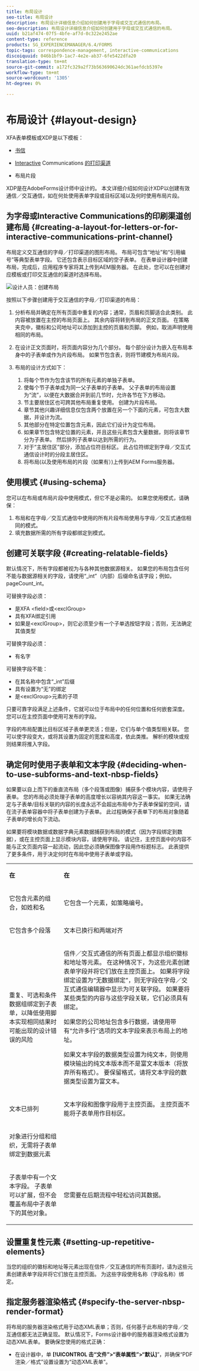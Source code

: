 ```yaml
---
title: 布局设计
seo-title: 布局设计
description: 布局设计详细信息介绍如何创建用于字母或交互式通信的布局。
seo-description: 布局设计详细信息介绍如何创建用于字母或交互式通信的布局。
uuid: b21af474-07f5-4bfe-af7d-0c322e2452ae
content-type: reference
products: SG_EXPERIENCEMANAGER/6.4/FORMS
topic-tags: correspondence-management, interactive-communications
discoiquuid: 046b1bf9-1ac7-4e2e-ab37-6fe5422dfa20
translation-type: tm+mt
source-git-commit: a172fc329a2f73b563690624dc361aefdcb5397e
workflow-type: tm+mt
source-wordcount: '1305'
ht-degree: 0%

---
```



# 布局设计 {#layout-design}

XFA表单模板或XDP是以下模板：

* [书信](/help/forms/using/create-letter.md)
* [Interactive](/help/forms/using/web-channel-print-channel.md#printchannel) Communications [的打印渠道](/help/forms/using/interactive-communications-overview.md)

* 布局片段

XDP是在AdobeForms设计师中设计的。 本文详细介绍如何设计XDP以创建有效通信／交互通信，如在何处使用表单字段或目标区域以及何时使用布局片段。

## 为字母或Interactive Communications的印刷渠道创建布局 {#creating-a-layout-for-letters-or-for-interactive-communications-print-channel}

布局定义交互通信的字母／打印渠道的图形布局。 布局可包含“地址”和“引用编号”等典型表单字段。 它还包含表示目标区域的空子表单。 在表单设计器中创建布局，完成后，应用程序专家将其上传到AEM服务器。 在此处，您可以在创建对应模板或打印交互通信的渠道时选择布局。

![设计人员：创建布局](assets/claimsubrogationlayout.png)

按照以下步骤创建用于交互通信的字母／打印渠道的布局：

1. 分析布局并确定在所有页面中重复的内容；通常，页眉和页脚适合此类别。 此内容被放置在主控的布局页面上。 其余内容将转到布局的正文页面。 在策略夹克中，徽标和公司地址可以添加到主控的页眉和页脚。 例如，取消声明使用相同的布局。
1. 在设计正文页面时，将页面内容分为几个部分。 每个部分设计为嵌入在布局本身中的子表单或作为片段布局。 如果节包含表，则将节建模为布局片段。
1. 布局的设计方式如下：

   1. 将每个节作为包含该节的所有元素的单独子表单。
   1. 使每个节子表单成为同一父子表单的子表单。 父子表单的布局设置为“流”，以便在大数据合并到前几节时，允许各节在下方移动。
   1. 节主要居住区也可跨其他布局重复使用。 创建为片段布局。
   1. 章节其他兴趣详细信息仅包含两个放置在另一个下面的元素，可包含大数据，并设计为流。
   1. 其他部分在特定位置包含元素，因此它们设计为定位布局。
   1. 如果章节包含特定位置的元素，并且这些元素包含大量数据，则将该章节分为子表单。 然后排列子表单以达到所需的行为。
   1. 对于“主居住区”部分，添加占位符目标区。 此占位符绑定到字母／交互式通信设计时的分段主居住区。
   1. 将布局(以及使用布局的片段（如果有）)上传到AEM Forms服务器。

## 使用模式 {#using-schema}

您可以在布局或布局片段中使用模式，但它不是必需的。 如果您使用模式，请确保：

1. 布局和在字母／交互式通信中使用的所有片段布局使用与字母／交互式通信相同的模式。
1. 填充数据所需的所有字段都绑定到模式。

## 创建可关联字段 {#creating-relatable-fields}

默认情况下，所有字段都被视为与各种其他数据源相关。 如果您的布局包含任何不能与数据源相关的字段，请使用“_int”（内部）后缀命名该字段；例如，pageCount_int。

可替换字段必须：

* 是XFA &lt;field>或&lt;exclGroup>
* 具有XFA绑定引用
* 如果是&lt;exclGroup>，则它必须至少有一个子单选按钮字段；否则，无法确定其值类型

可替换字段必须：

* 有名字

可替换字段不能：

* 在其名称中包含“_int”后缀
* 具有设置为“无”的绑定
* 是&lt;exclGroup>元素的子项

只要可靠字段满足上述条件，它就可以位于布局中的任何位置和任何嵌套深度。 您可以在主控页面中使用可发布的字段。

字段的布局配置比目标区域子表单更灵活；但是，它们与单个值类型相关联。 您可以使字段变大，或将其设置为固定的宽度和高度，依此类推。 解析的模块或规则结果将推入字段。

## 确定何时使用子表单和文本字段 {#deciding-when-to-use-subforms-and-text-nbsp-fields}

如果要以自上而下的垂直流布局（多个段落或图像）捕获多个模块内容，请使用子表单。 您的布局必须处理子表单的高度增长以容纳其内容这一事实。 如果无法确定与子表单/目标关联的内容的长度永远不会超出布局中为子表单保留的空间，请在流子表单容器中将子表单创建为子表单。 此过程确保子表单下的布局对象随着子表单的增长向下流动。

如果要将模块数据或数据字典元素数据捕获到布局的模式（因为字段绑定到数据），或在主控页面上显示模块内容，请使用字段。 请记住，主控页面中的内容不能与正文页面内容一起流动，因此您必须确保图像字段用作标题标志。 此表提供了更多条件，用于决定何时在布局中使用子表单或字段。

<table> 
 <tbody> 
  <tr> 
   <td><p><strong>在</strong></p> </td> 
   <td><p><strong>在</strong></p> </td> 
  </tr> 
  <tr> 
   <td><p>它包含元素的组合，如姓和名</p> </td> 
   <td><p>它包含一个元素，如策略编号。</p> </td> 
  </tr> 
  <tr> 
   <td><p>它包含多个段落</p> </td> 
   <td><p>文本已换行和两端对齐</p> </td> 
  </tr> 
  <tr> 
   <td><p>重复、可选和条件数据组绑定到子表单，以降低使用脚本实现相同结果时可能出现的设计错误的风险</p> </td> 
   <td><p>信件／交互式通信的所有页面上都显示组织徽标和地址等元素。 在这种情况下，为这些元素创建表单字段并将它们放在主控页面上。 如果将字段绑定设置为“无数据绑定”，则无字段在字母／交互式通信编辑器中显示为可关联字段。 如果要将某些类型的内容与这些字段关联，它们必须具有绑定。</p> <p>如果您的公司地址包含多行数据，请使用带有“允许多行”选项的文本字段来表示布局上的地址。</p> <p>如果文本字段的数据类型设置为纯文本，则使用模块输出的纯文本版本而不是富文本版本（将放弃所有格式）。 要保留格式，请将文本字段的数据类型设置为富文本。</p> </td> 
  </tr> 
  <tr> 
   <td><p>文本已排列</p> </td> 
   <td><p>文本字段和图像字段用于主控页面。 主控页面不能将子表单用作目标区。</p> </td> 
  </tr> 
  <tr> 
   <td><p>对象进行分组和组织，无需将子表单绑定到数据元素</p> </td> 
   <td><p> </p> </td> 
  </tr> 
  <tr> 
   <td><p>子表单中有一个文本字段。 子表单可以扩展，但不会覆盖布局中子表单下的其他对象。</p> </td> 
   <td><p>您需要在后期流程中轻松访问其数据。</p> </td> 
  </tr> 
 </tbody> 
</table>

## 设置重复性元素 {#setting-up-repetitive-elements}

当您的组织的徽标和地址等元素出现在信件／交互通信的所有页面时，请为这些元素创建表单字段并将它们放在主控页面。 为这些字段使用名称（字段名称）绑定。

## 指定服务器渲染格式 {#specify-the-server-nbsp-render-format}

将布局的服务器渲染格式用于动态XML表单；否则，任何基于此布局的字母／交互通信都无法正确呈现。 默认情况下，Forms设计器中的服务器渲染格式设置为动态XML表单。 要确保您使用的格式正确：

* 在设计器中，单 **[!UICONTROL 击“文件”>“表单属性”>“默认]**”，并确保“PDF渲染／格式”设置设置为“动态XML表单”。

